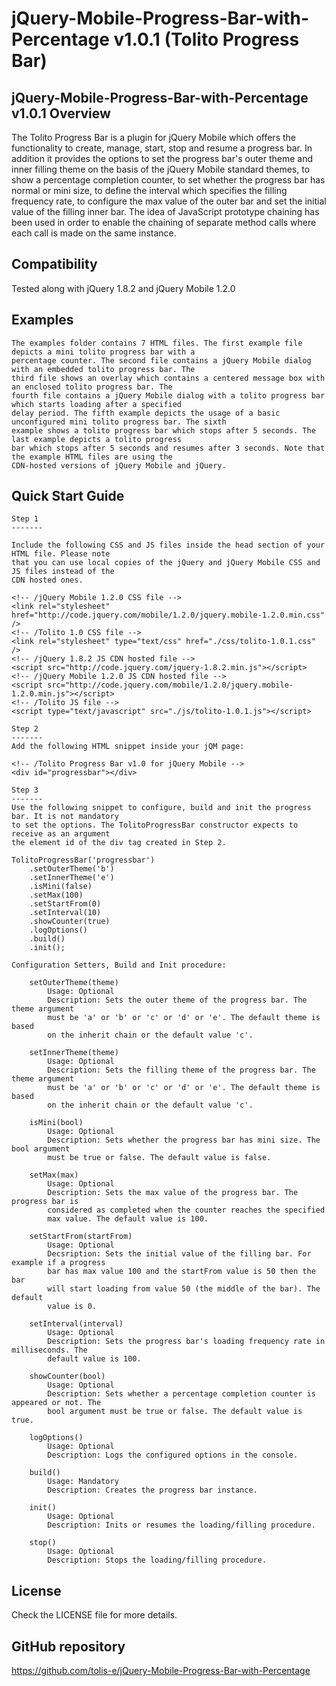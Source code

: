 jQuery-Mobile-Progress-Bar-with-Percentage v1.0.1 (Tolito Progress Bar)
=========================================================

jQuery-Mobile-Progress-Bar-with-Percentage v1.0.1 Overview
--------

The Tolito Progress Bar is a plugin for jQuery Mobile which offers the functionality to create, manage, start, stop and
resume a progress bar. In addition it provides the options to set the progress bar's outer theme and inner filling theme
on the basis of the jQuery Mobile standard themes, to show a percentage completion counter, to set whether the progress 
bar has normal or mini size, to define the interval which specifies the filling frequency rate, to configure the max 
value of the outer bar and set the initial value of the filling inner bar. The idea of JavaScript prototype chaining has 
been used in order to enable the chaining of separate method calls where each call is made on the same instance. 

Compatibility
--------

   Tested along with jQuery 1.8.2 and jQuery Mobile 1.2.0

Examples
-------
	
	The examples folder contains 7 HTML files. The first example file depicts a mini tolito progress bar with a
	percentage counter. The second file contains a jQuery Mobile dialog with an embedded tolito progress bar. The 
	third file shows an overlay which contains a centered message box with an enclosed tolito progress bar. The 
	fourth file contains a jQuery Mobile dialog with a tolito progress bar which starts loading after a specified 
	delay period. The fifth example depicts the usage of a basic unconfigured mini tolito progress bar. The sixth
	example shows a tolito progress bar which stops after 5 seconds. The last example depicts a tolito progress
	bar which stops after 5 seconds and resumes after 3 seconds. Note that the example HTML files are using the 
	CDN-hosted versions of jQuery Mobile and jQuery.

Quick Start Guide
---------------
	
	Step 1
	-------

	Include the following CSS and JS files inside the head section of your HTML file. Please note 
	that you can use local copies of the jQuery and jQuery Mobile CSS and JS files instead of the
	CDN hosted ones.
	
	<!-- /jQuery Mobile 1.2.0 CSS file -->
	<link rel="stylesheet" href="http://code.jquery.com/mobile/1.2.0/jquery.mobile-1.2.0.min.css" />
	<!-- /Tolito 1.0 CSS file -->
	<link rel="stylesheet" type="text/css" href="./css/tolito-1.0.1.css" />
	<!-- /jQuery 1.8.2 JS CDN hosted file -->
	<script src="http://code.jquery.com/jquery-1.8.2.min.js"></script>
	<!-- /jQuery Mobile 1.2.0 JS CDN hosted file -->
	<script src="http://code.jquery.com/mobile/1.2.0/jquery.mobile-1.2.0.min.js"></script>
	<!-- /Tolito JS file -->
	<script type="text/javascript" src="./js/tolito-1.0.1.js"></script>

	Step 2
	-------
	Add the following HTML snippet inside your jQM page:
	
	<!-- /Tolito Progress Bar v1.0 for jQuery Mobile -->
	<div id="progressbar"></div>
	
	Step 3
	-------
	Use the following snippet to configure, build and init the progress bar. It is not mandatory 
	to set the options. The TolitoProgressBar constructor expects to receive as an argument 
	the element id of the div tag created in Step 2.
	
	TolitoProgressBar('progressbar')
		.setOuterTheme('b')
		.setInnerTheme('e')
		.isMini(false)
		.setMax(100)
		.setStartFrom(0)
		.setInterval(10)
		.showCounter(true)
		.logOptions()
		.build()
		.init();
	
	Configuration Setters, Build and Init procedure:
	
		setOuterTheme(theme)
			Usage: Optional
			Description: Sets the outer theme of the progress bar. The theme argument
			must be 'a' or 'b' or 'c' or 'd' or 'e'. The default theme is based
			on the inherit chain or the default value 'c'.
			
		setInnerTheme(theme)
			Usage: Optional
			Description: Sets the filling theme of the progress bar. The theme argument
			must be 'a' or 'b' or 'c' or 'd' or 'e'. The default theme is based
			on the inherit chain or the default value 'c'.
		
		isMini(bool)
			Usage: Optional
			Description: Sets whether the progress bar has mini size. The bool argument
			must be true or false. The default value is false.
			
		setMax(max)
			Usage: Optional
			Description: Sets the max value of the progress bar. The progress bar is
			considered as completed when the counter reaches the specified
			max value. The default value is 100.
			
		setStartFrom(startFrom)
			Usage: Optional
			Decsription: Sets the initial value of the filling bar. For example if a progress
			bar has max value 100 and the startFrom value is 50 then the bar
			will start loading from value 50 (the middle of the bar). The default
			value is 0.
		
		setInterval(interval)
			Usage: Optional
			Description: Sets the progress bar's loading frequency rate in milliseconds. The 
			default value is 100.
			
		showCounter(bool)
			Usage: Optional
			Description: Sets whether a percentage completion counter is appeared or not. The
			bool argument must be true or false. The default value is true.
		
		logOptions()
			Usage: Optional
			Description: Logs the configured options in the console.
			
		build()
			Usage: Mandatory
			Description: Creates the progress bar instance.
			
		init()
			Usage: Optional
			Description: Inits or resumes the loading/filling procedure.
			
		stop()
			Usage: Optional
			Description: Stops the loading/filling procedure.

License
---------------------

Check the LICENSE file for more details.

GitHub repository
-------------------

https://github.com/tolis-e/jQuery-Mobile-Progress-Bar-with-Percentage
